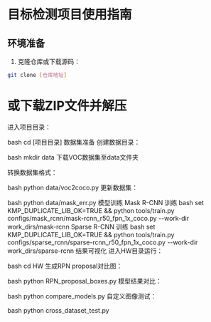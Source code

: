 # 目标检测项目使用指南

## 环境准备
1. 克隆仓库或下载源码：
```bash
git clone [仓库地址]
```
# 或下载ZIP文件并解压
进入项目目录：

bash
cd [项目目录]
数据集准备
创建数据目录：

bash
mkdir data
下载VOC数据集至data文件夹

转换数据集格式：

bash
python data/voc2coco.py
更新数据集：

bash
python data/mask_err.py
模型训练
Mask R-CNN 训练
bash
set KMP_DUPLICATE_LIB_OK=TRUE && python tools/train.py configs/mask_rcnn/mask-rcnn_r50_fpn_1x_coco.py --work-dir work_dirs/mask-rcnn
Sparse R-CNN 训练
bash
set KMP_DUPLICATE_LIB_OK=TRUE && python tools/train.py configs/sparse_rcnn/sparse-rcnn_r50_fpn_1x_coco.py --work-dir work_dirs/sparse-rcnn
结果可视化
进入HW目录运行：

bash
cd HW
生成RPN proposal对比图：

bash
python RPN_proposal_boxes.py
模型结果对比：

bash
python compare_models.py
自定义图像测试：

bash
python cross_dataset_test.py
